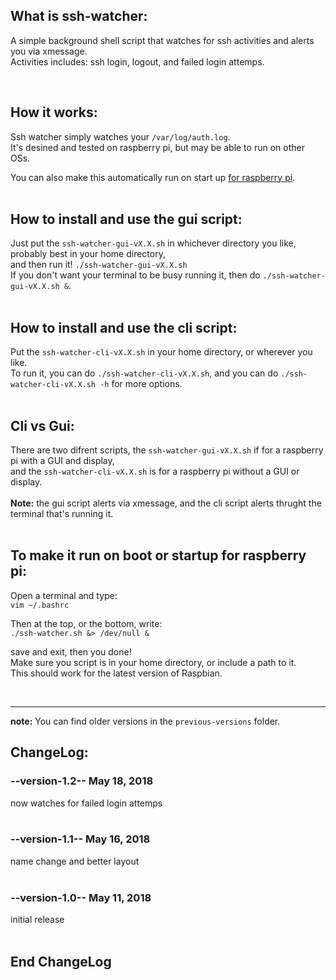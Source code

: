 ## What is ssh-watcher:

A simple background shell script that watches for ssh activities and alerts you via xmessage. <br>
Activities includes: ssh login, logout, and failed login attemps. <br>

<br>

## How it works:

Ssh watcher simply watches your `/var/log/auth.log`. <br>
It's desined and tested on raspberry pi, but may be able to run on other OSs. <br>

You can also make this automatically run on start up
[for raspberry pi](#to-make-it-run-on-boot-or-startup-for-raspberry-pi). <br>
<br>


## How to install and use the gui script:

Just put the `ssh-watcher-gui-vX.X.sh` in whichever directory you like, probably best in your home directory, <br>
and then run it! `./ssh-watcher-gui-vX.X.sh` <br>
If you don't want your terminal to be busy running it, then do `./ssh-watcher-gui-vX.X.sh &`. <br>
<br>


## How to install and use the cli script:

Put the `ssh-watcher-cli-vX.X.sh` in your home directory, or wherever you like. <br>
To run it, you can do `./ssh-watcher-cli-vX.X.sh`, and you can do `./ssh-watcher-cli-vX.X.sh -h` for more options. <br>
<br>


## Cli vs Gui:

There are two difrent scripts, the `ssh-watcher-gui-vX.X.sh` if for a raspberry pi with a GUI and display, <br>
and the `ssh-watcher-cli-vX.X.sh` is for a raspberry pi without a GUI or display. <br>
<br>
**Note:** the gui script alerts via xmessage, and the cli script alerts thrught the terminal that's running it. <br>
<br>


## To make it run on boot or startup for raspberry pi: 

Open a terminal and type: <br>
`vim ~/.bashrc` <br>

Then at the top, or the bottom, write: <br>
`./ssh-watcher.sh &> /dev/null &` <br>

save and exit, then you done! <br>
Make sure you script is in your home directory, or include a path to it. <br>
This should work for the latest version of Raspbian. <br>

<br>

---

**note:** You can find older versions in the `previous-versions` folder. <br>

## ChangeLog:

### --version-1.2-- May 18, 2018

now watches for failed login attemps <br>
<br>

### --version-1.1-- May 16, 2018

name change and better layout <br>
<br>

### --version-1.0-- May 11, 2018

initial release <br>
<br>


## End ChangeLog

<br>
